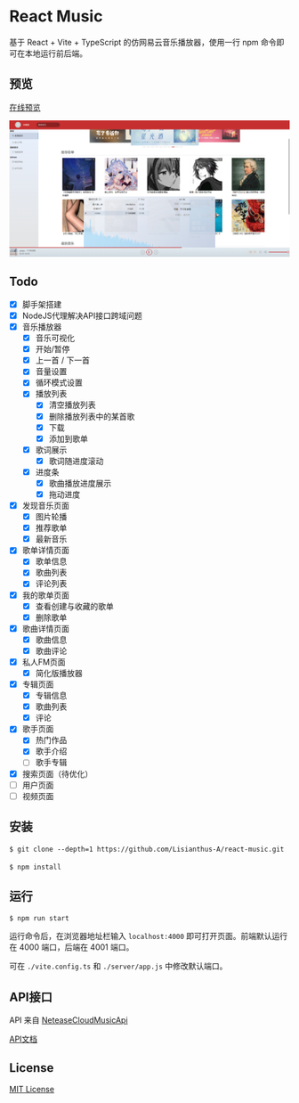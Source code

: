 # React Music
基于 React + Vite + TypeScript 的仿网易云音乐播放器，使用一行 npm 命令即可在本地运行前后端。

## 预览
<a href="http://124.220.165.139/" target="_blank">在线预览</a>

![preview](./.github/preview.png)

## Todo
- [x] 脚手架搭建
- [x] NodeJS代理解决API接口跨域问题
- [x] 音乐播放器
    - [x] 音乐可视化
    - [x] 开始/暂停
    - [x] 上一首 / 下一首
    - [x] 音量设置
    - [x] 循环模式设置
    - [x] 播放列表
        - [x] 清空播放列表
        - [x] 删除播放列表中的某首歌
        - [x] 下载
        - [x] 添加到歌单
    - [x] 歌词展示
        - [x] 歌词随进度滚动
    - [x] 进度条
        - [x] 歌曲播放进度展示
        - [x] 拖动进度
- [x] 发现音乐页面
    - [x] 图片轮播
    - [x] 推荐歌单
    - [x] 最新音乐
- [x] 歌单详情页面
    - [x] 歌单信息
    - [x] 歌曲列表
    - [x] 评论列表
- [x] 我的歌单页面
    - [x] 查看创建与收藏的歌单
    - [x] 删除歌单
- [x] 歌曲详情页面
    - [x] 歌曲信息
    - [x] 歌曲评论
- [x] 私人FM页面
    - [x] 简化版播放器
- [x] 专辑页面
    - [x] 专辑信息
    - [x] 歌曲列表
    - [x] 评论
- [x] 歌手页面
    - [x] 热门作品
    - [x] 歌手介绍
    - [ ] 歌手专辑
- [x] 搜索页面（待优化）
- [ ] 用户页面
- [ ] 视频页面

## 安装
```
$ git clone --depth=1 https://github.com/Lisianthus-A/react-music.git

$ npm install
```

## 运行
```
$ npm run start
```
运行命令后，在浏览器地址栏输入 `localhost:4000` 即可打开页面。前端默认运行在 4000 端口，后端在 4001 端口。

可在 `./vite.config.ts` 和 `./server/app.js` 中修改默认端口。

## API接口
API 来自 [NeteaseCloudMusicApi](https://github.com/Binaryify/NeteaseCloudMusicApi)

[API文档](https://binaryify.github.io/NeteaseCloudMusicApi)

## License
[MIT License](http://opensource.org/licenses/MIT)
